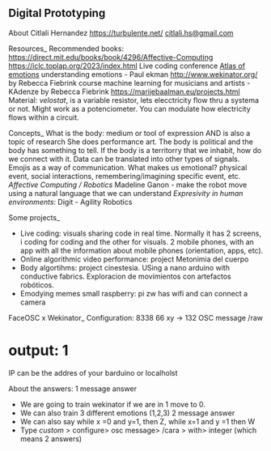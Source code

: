 ## Digital Prototyping
About Citlali Hernandez
https://turbulente.net/
citlali.hs@gmail.com

Resources_
Recommended books: https://direct.mit.edu/books/book/4296/Affective-Computing
https://iclc.toplap.org/2023/index.html Live coding conference
[Atlas of emotions](https://atlasofemotions.org/)
understanding emotions - Paul ekman 
http://www.wekinator.org/ by Rebecca Fiebrink 
course machine learning for musicians and artists - KAdenze by Rebecca Fiebrink 
https://marijebaalman.eu/projects.html
Material: *velostat*, is a variable resistor, lets elecctricity flow thru a systema or not. Might work as a potenciometer. You can modulate how electricity flows within a circuit. 


Concepts_
What is the body: medium or tool of expression AND is also a topic of research
She does performance art. The body is political and the body has something to tell. 
If the body is a territorry that we inhabit, how do we connect with it. 
Data can be translated into other types of signals. 
Emojis as a way of communication. 
What makes us emotional? physical event, social interactions, remembering/imagining specific event, etc. 
*Affective Computing / Robotics* Madeline Ganon - make the robot move using a natural language that we can understand
*Expresivity in human environments*: Digit - Agility Robotics


Some projects_
- Live coding: visuals sharing code in real time. Normally it has 2 screens, i coding for coding and the other for visuals. 2 mobile phones, with an app with all the information about mobile phones (orientation, apps, etc). 
- Online algorithmic video performance: project Metonimia del cuerpo 
- Body algortihms: project cinestesia. USing a nano arduino with conductive fabrics. Exploracion de movimientos con artefactos robóticos. 
- Emodying memes small raspberry: pi zw has wifi and can connect a camera 

FaceOSC x Wekinator_
Configuration: 
8338
66 xy -> 132
OSC message /raw
# output: 1
IP can be the addres of your barduino or localholst

About the answers:
1 message answer
- We are going to train wekinator if we are in 1 move to 0. 
- We can also train 3 different emotions (1,2,3)
2 message answer
- We can also say while x =0 and y=1, then Z, while x=1 and y =1 then W
- Type *custom* > configure> osc message> /cara > with> integer (which means 2 answers)






